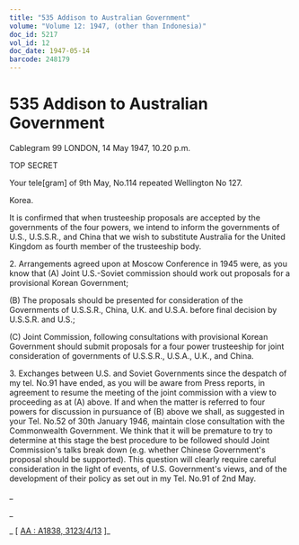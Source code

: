 ```yaml
---
title: "535 Addison to Australian Government"
volume: "Volume 12: 1947, (other than Indonesia)"
doc_id: 5217
vol_id: 12
doc_date: 1947-05-14
barcode: 248179
---
```


# 535 Addison to Australian Government

Cablegram 99 LONDON, 14 May 1947, 10.20 p.m.

TOP SECRET

Your tele[gram] of 9th May, No.114 repeated Wellington No 127.

Korea.

It is confirmed that when trusteeship proposals are accepted by the governments of the four powers, we intend to inform the governments of U.S., U.S.S.R., and China that we wish to substitute Australia for the United Kingdom as fourth member of the trusteeship body.

2\. Arrangements agreed upon at Moscow Conference in 1945 were, as you know that (A) Joint U.S.-Soviet commission should work out proposals for a provisional Korean Government;

(B) The proposals should be presented for consideration of the Governments of U.S.S.R., China, U.K. and U.S.A. before final decision by U.S.S.R. and U.S.;

(C) Joint Commission, following consultations with provisional Korean Government should submit proposals for a four power trusteeship for joint consideration of governments of U.S.S.R., U.S.A., U.K., and China.

3\. Exchanges between U.S. and Soviet Governments since the despatch of my tel. No.91 have ended, as you will be aware from Press reports, in agreement to resume the meeting of the joint commission with a view to proceeding as at (A) above. If and when the matter is referred to four powers for discussion in pursuance of (B) above we shall, as suggested in your Tel. No.52 of 30th January 1946, maintain close consultation with the Commonwealth Government. We think that it will be premature to try to determine at this stage the best procedure to be followed should Joint Commission's talks break down (e.g. whether Chinese Government's proposal should be supported). This question will clearly require careful consideration in the light of events, of U.S. Government's views, and of the development of their policy as set out in my Tel. No.91 of 2nd May.

_

_

_ [ [AA : A1838, 3123/4/13](http://www.naa.gov.au/cgi-bin/Search?O=I&Number=248179) ]_
